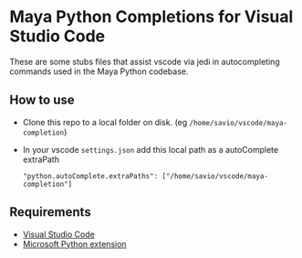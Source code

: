 # Maya Python Completions for Visual Studio Code

These are some stubs files that assist vscode via jedi in autocompleting commands used in the Maya Python codebase.

## How to use

* Clone this repo to a local folder on disk. (eg `/home/savio/vscode/maya-completion`)

* In your vscode `settings.json` add this local path as a autoComplete extraPath 

  ```
  "python.autoComplete.extraPaths": ["/home/savio/vscode/maya-completion"]
  ```

## Requirements

* [Visual Studio Code](https://code.visualstudio.com/)
* [Microsoft Python extension](https://marketplace.visualstudio.com/items?itemName=ms-python.python)
